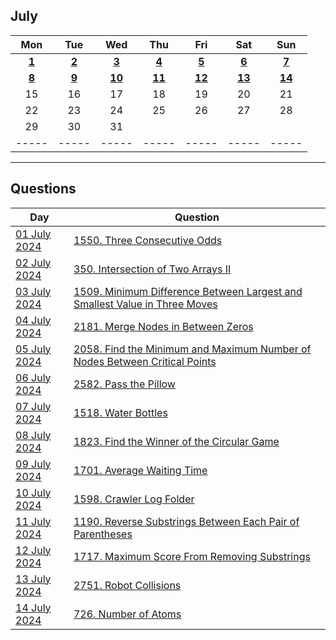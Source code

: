 July
---
| Mon | Tue | Wed | Thu | Fri | Sat | Sun |
| :---: | :---: | :---: | :---: | :---: | :---: | :---: |
| [**1**](01) | [**2**](02) | [**3**](03) | [**4**](04) | [**5**](05) | [**6**](06) | [**7**](07) |
| [**8**](08) | [**9**](09) | [**10**](10) | [**11**](11) | [**12**](12) | [**13**](13) | [**14**](14) |
| 15  | 16  | 17  | 18  | 19  | 20  | 21  |
| 22  | 23  | 24  | 25  | 26  | 27  | 28  |
| 29  | 30  | 31  |     |     |     |     |
| ----- | ----- | ----- | ----- | ----- | ----- | ----- |

---

Questions
---
| Day | Question |
| --- | --- |
| [01 July 2024](01) | [1550. Three Consecutive Odds](https://leetcode.com/problems/three-consecutive-odds) |
| [02 July 2024](02) | [350. Intersection of Two Arrays II](https://leetcode.com/problems/intersection-of-two-arrays-ii) |
| [03 July 2024](03) | [1509. Minimum Difference Between Largest and Smallest Value in Three Moves](https://leetcode.com/problems/minimum-difference-between-largest-and-smallest-value-in-three-moves) |
| [04 July 2024](04) | [2181. Merge Nodes in Between Zeros](https://leetcode.com/problems/merge-nodes-in-between-zeros) |
| [05 July 2024](05) | [2058. Find the Minimum and Maximum Number of Nodes Between Critical Points](https://leetcode.com/problems/find-the-minimum-and-maximum-number-of-nodes-between-critical-points) |
| [06 July 2024](06) | [2582. Pass the Pillow](https://leetcode.com/problems/pass-the-pillow) |
| [07 July 2024](07) | [1518. Water Bottles](https://leetcode.com/problems/water-bottles) |
| [08 July 2024](08) | [1823. Find the Winner of the Circular Game](https://leetcode.com/problems/find-the-winner-of-the-circular-game) |
| [09 July 2024](09) | [1701. Average Waiting Time](https://leetcode.com/problems/average-waiting-time) |
| [10 July 2024](10) | [1598. Crawler Log Folder](https://leetcode.com/problems/crawler-log-folder) |
| [11 July 2024](11) | [1190. Reverse Substrings Between Each Pair of Parentheses](https://leetcode.com/problems/reverse-substrings-between-each-pair-of-parentheses) |
| [12 July 2024](12) | [1717. Maximum Score From Removing Substrings](https://leetcode.com/problems/maximum-score-from-removing-substrings) |
| [13 July 2024](13) | [2751. Robot Collisions](https://leetcode.com/problems/robot-collisions) |
| [14 July 2024](14) | [726. Number of Atoms](https://leetcode.com/problems/number-of-atoms) |
